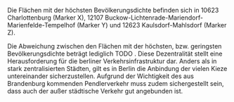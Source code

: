 Die Flächen mit der höchsten Bevölkerungsdichte befinden sich in 10623 Charlottenburg 
<span id="marker-label-charlottenburg">(Marker X)</span>, 12107 Buckow-Lichtenrade-Mariendorf-Marienfelde-Tempelhof 
<span id="marker-label-buckow-lichtenrade-mariendorf-marienfelde-tempelhof"> (Marker Y)</span> und 12623 Kaulsdorf-Mahlsdorf 
<span id="marker-label-kaulsdorf-mahlsdorf">(Marker Z)</span>. 

Die Abweichung zwischen den Flächen mit der höchsten, bzw. geringsten Bevölkerungsdichte beträgt lediglich <span class="todo">TODO
</span>. Diese Dezentralität stellt eine Herausforderung für die berliner Verkehrsinfrastruktur dar. Anders als in stark zentralisierten
 Städten, gilt es in Berlin die Anbindung der vielen Kieze untereinander sicherzustellen. Aufgrund der Wichtigkeit des aus Brandenburg
  kommenden Pendlerverkehr muss zudem sichergestellt sein, dass auch der außer städtische Verkehr gut angebunden ist.
